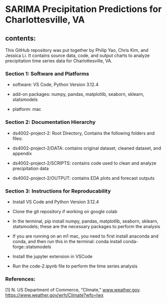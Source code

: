 # SARIMA Precipitation Predictions for Charlottesville, VA


## contents:

This GitHub repository was put together by Philip Yao, Chris Kim, and Jessica Li. It contains source data, code, and output charts to analyze precipitation time series data for Charlottesville, VA.

### Section 1: Software and Platforms

- software: VS Code, Python Version 3.12.4

- add-on packages: numpy, pandas, matplotlib, seaborn, sklearn, statsmodels

- platform: mac
  

### Section 2: Documentation Hierarchy

- ds4002-project-2: Root Directory, Contains the following folders and files:

- ds4002-project-2/DATA: 
contains original dataset, cleaned dataset, and appendix

- ds4002-project-2/SCRIPTS: 
contains code used to clean and analyze precipitation data

- ds4002-project-2/OUTPUT: 
contains EDA plots and forecast outputs

### Section 3: Instructions for Reproducability

- Install VS Code and Python Version 3.12.4

- Clone the git repository if working on google colab

- In the terminal, pip install numpy, pandas, matplotlib, seaborn, sklearn, statsmodels; these are the necessary packages to perform the analysis

- If you are running on an m1 mac, you need to first install anaconda and conda, and then run this in the terminal: conda install conda-forge::statsmodels

- Install the jupyter extension in VSCode

- Run the code-2.ipynb file to perform the time series analysis

### References:

[1] N. US Department of Commerce, “Climate,” www.weather.gov. https://www.weather.gov/wrh/Climate?wfo=lwx
